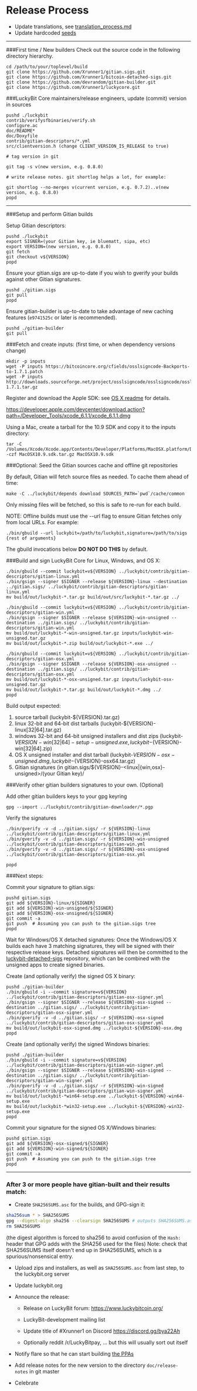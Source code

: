 Release Process
====================

* Update translations, see [translation_process.md](https://github.com/Xrunner1/luckycore/blob/master/doc/translation_process.md#syncing-with-transifex)
* Update hardcoded [seeds](/contrib/seeds)

* * *

###First time / New builders
Check out the source code in the following directory hierarchy.

	cd /path/to/your/toplevel/build
	git clone https://github.com/Xrunner1/gitian.sigs.git
	git clone https://github.com/Xrunner1/bitcoin-detached-sigs.git
	git clone https://github.com/devrandom/gitian-builder.git
	git clone https://github.com/Xrunner1/luckycore.git

###LuckyBit Core maintainers/release engineers, update (commit) version in sources

	pushd ./luckybit
	contrib/verifysfbinaries/verify.sh
	configure.ac
	doc/README*
	doc/Doxyfile
	contrib/gitian-descriptors/*.yml
	src/clientversion.h (change CLIENT_VERSION_IS_RELEASE to true)

	# tag version in git

	git tag -s v(new version, e.g. 0.8.0)

	# write release notes. git shortlog helps a lot, for example:

	git shortlog --no-merges v(current version, e.g. 0.7.2)..v(new version, e.g. 0.8.0)
	popd

* * *

###Setup and perform Gitian builds

 Setup Gitian descriptors:

	pushd ./luckybit
	export SIGNER=(your Gitian key, ie bluematt, sipa, etc)
	export VERSION=(new version, e.g. 0.8.0)
	git fetch
	git checkout v${VERSION}
	popd

  Ensure your gitian.sigs are up-to-date if you wish to gverify your builds against other Gitian signatures.

	pushd ./gitian.sigs
	git pull
	popd

  Ensure gitian-builder is up-to-date to take advantage of new caching features (`e9741525c` or later is recommended).

	pushd ./gitian-builder
	git pull

###Fetch and create inputs: (first time, or when dependency versions change)

	mkdir -p inputs
	wget -P inputs https://bitcoincore.org/cfields/osslsigncode-Backports-to-1.7.1.patch
	wget -P inputs http://downloads.sourceforge.net/project/osslsigncode/osslsigncode/osslsigncode-1.7.1.tar.gz

 Register and download the Apple SDK: see [OS X readme](README_osx.txt) for details.

 https://developer.apple.com/devcenter/download.action?path=/Developer_Tools/xcode_6.1.1/xcode_6.1.1.dmg

 Using a Mac, create a tarball for the 10.9 SDK and copy it to the inputs directory:

	tar -C /Volumes/Xcode/Xcode.app/Contents/Developer/Platforms/MacOSX.platform/Developer/SDKs/ -czf MacOSX10.9.sdk.tar.gz MacOSX10.9.sdk

###Optional: Seed the Gitian sources cache and offline git repositories

By default, Gitian will fetch source files as needed. To cache them ahead of time:

	make -C ../luckybit/depends download SOURCES_PATH=`pwd`/cache/common

Only missing files will be fetched, so this is safe to re-run for each build.

NOTE: Offline builds must use the --url flag to ensure Gitian fetches only from local URLs. For example:
```
./bin/gbuild --url luckybit=/path/to/luckybit,signature=/path/to/sigs {rest of arguments}
```
The gbuild invocations below <b>DO NOT DO THIS</b> by default.

###Build and sign LuckyBit Core for Linux, Windows, and OS X:

	./bin/gbuild --commit luckybit=v${VERSION} ../luckybit/contrib/gitian-descriptors/gitian-linux.yml
	./bin/gsign --signer $SIGNER --release ${VERSION}-linux --destination ../gitian.sigs/ ../luckybit/contrib/gitian-descriptors/gitian-linux.yml
	mv build/out/luckybit-*.tar.gz build/out/src/luckybit-*.tar.gz ../

	./bin/gbuild --commit luckybit=v${VERSION} ../luckybit/contrib/gitian-descriptors/gitian-win.yml
	./bin/gsign --signer $SIGNER --release ${VERSION}-win-unsigned --destination ../gitian.sigs/ ../luckybit/contrib/gitian-descriptors/gitian-win.yml
	mv build/out/luckybit-*-win-unsigned.tar.gz inputs/luckybit-win-unsigned.tar.gz
	mv build/out/luckybit-*.zip build/out/luckybit-*.exe ../

	./bin/gbuild --commit luckybit=v${VERSION} ../luckybit/contrib/gitian-descriptors/gitian-osx.yml
	./bin/gsign --signer $SIGNER --release ${VERSION}-osx-unsigned --destination ../gitian.sigs/ ../luckybit/contrib/gitian-descriptors/gitian-osx.yml
	mv build/out/luckybit-*-osx-unsigned.tar.gz inputs/luckybit-osx-unsigned.tar.gz
	mv build/out/luckybit-*.tar.gz build/out/luckybit-*.dmg ../
	popd

  Build output expected:

  1. source tarball (luckybit-${VERSION}.tar.gz)
  2. linux 32-bit and 64-bit dist tarballs (luckybit-${VERSION}-linux[32|64].tar.gz)
  3. windows 32-bit and 64-bit unsigned installers and dist zips (luckybit-${VERSION}-win[32|64]-setup-unsigned.exe, luckybit-${VERSION}-win[32|64].zip)
  4. OS X unsigned installer and dist tarball (luckybit-${VERSION}-osx-unsigned.dmg, luckybit-${VERSION}-osx64.tar.gz)
  5. Gitian signatures (in gitian.sigs/${VERSION}-<linux|{win,osx}-unsigned>/(your Gitian key)/

###Verify other gitian builders signatures to your own. (Optional)

  Add other gitian builders keys to your gpg keyring

	gpg --import ../luckybit/contrib/gitian-downloader/*.pgp

  Verify the signatures

	./bin/gverify -v -d ../gitian.sigs/ -r ${VERSION}-linux ../luckybit/contrib/gitian-descriptors/gitian-linux.yml
	./bin/gverify -v -d ../gitian.sigs/ -r ${VERSION}-win-unsigned ../luckybit/contrib/gitian-descriptors/gitian-win.yml
	./bin/gverify -v -d ../gitian.sigs/ -r ${VERSION}-osx-unsigned ../luckybit/contrib/gitian-descriptors/gitian-osx.yml

	popd

###Next steps:

Commit your signature to gitian.sigs:

	pushd gitian.sigs
	git add ${VERSION}-linux/${SIGNER}
	git add ${VERSION}-win-unsigned/${SIGNER}
	git add ${VERSION}-osx-unsigned/${SIGNER}
	git commit -a
	git push  # Assuming you can push to the gitian.sigs tree
	popd

  Wait for Windows/OS X detached signatures:
	Once the Windows/OS X builds each have 3 matching signatures, they will be signed with their respective release keys.
	Detached signatures will then be committed to the [luckybit-detached-sigs](https://github.com/Xrunner1/luckycore-detached-sigs) repository, which can be combined with the unsigned apps to create signed binaries.

  Create (and optionally verify) the signed OS X binary:

	pushd ./gitian-builder
	./bin/gbuild -i --commit signature=v${VERSION} ../luckybit/contrib/gitian-descriptors/gitian-osx-signer.yml
	./bin/gsign --signer $SIGNER --release ${VERSION}-osx-signed --destination ../gitian.sigs/ ../luckybit/contrib/gitian-descriptors/gitian-osx-signer.yml
	./bin/gverify -v -d ../gitian.sigs/ -r ${VERSION}-osx-signed ../luckybit/contrib/gitian-descriptors/gitian-osx-signer.yml
	mv build/out/luckybit-osx-signed.dmg ../luckybit-${VERSION}-osx.dmg
	popd

  Create (and optionally verify) the signed Windows binaries:

	pushd ./gitian-builder
	./bin/gbuild -i --commit signature=v${VERSION} ../luckybit/contrib/gitian-descriptors/gitian-win-signer.yml
	./bin/gsign --signer $SIGNER --release ${VERSION}-win-signed --destination ../gitian.sigs/ ../luckybit/contrib/gitian-descriptors/gitian-win-signer.yml
	./bin/gverify -v -d ../gitian.sigs/ -r ${VERSION}-win-signed ../luckybit/contrib/gitian-descriptors/gitian-win-signer.yml
	mv build/out/luckybit-*win64-setup.exe ../luckybit-${VERSION}-win64-setup.exe
	mv build/out/luckybit-*win32-setup.exe ../luckybit-${VERSION}-win32-setup.exe
	popd

Commit your signature for the signed OS X/Windows binaries:

	pushd gitian.sigs
	git add ${VERSION}-osx-signed/${SIGNER}
	git add ${VERSION}-win-signed/${SIGNER}
	git commit -a
	git push  # Assuming you can push to the gitian.sigs tree
	popd

-------------------------------------------------------------------------

### After 3 or more people have gitian-built and their results match:

- Create `SHA256SUMS.asc` for the builds, and GPG-sign it:
```bash
sha256sum * > SHA256SUMS
gpg --digest-algo sha256 --clearsign SHA256SUMS # outputs SHA256SUMS.asc
rm SHA256SUMS
```
(the digest algorithm is forced to sha256 to avoid confusion of the `Hash:` header that GPG adds with the SHA256 used for the files)
Note: check that SHA256SUMS itself doesn't end up in SHA256SUMS, which is a spurious/nonsensical entry.

- Upload zips and installers, as well as `SHA256SUMS.asc` from last step, to the luckybit.org server

- Update luckybit.org

- Announce the release:

  - Release on LuckyBit forum: https://www.luckybitcoin.org/

  - LuckyBit-development mailing list

  - Update title of #Xrunner1 on Discord https://discord.gg/bya22Ah

  - Optionally reddit /r/LuckyBitpay, ... but this will usually sort out itself

- Notify flare so that he can start building [the PPAs](https://launchpad.net/~luckybit.org/+archive/ubuntu/luckybit)

- Add release notes for the new version to the directory `doc/release-notes` in git master

- Celebrate
